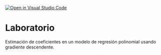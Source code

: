 [![Open in Visual Studio Code](https://classroom.github.com/assets/open-in-vscode-c66648af7eb3fe8bc4f294546bfd86ef473780cde1dea487d3c4ff354943c9ae.svg)](https://classroom.github.com/online_ide?assignment_repo_id=9407417&assignment_repo_type=AssignmentRepo)
# Laboratorio

Estimación de coeficientes en un modelo de regresión polinomial usando gradiente descendente.
